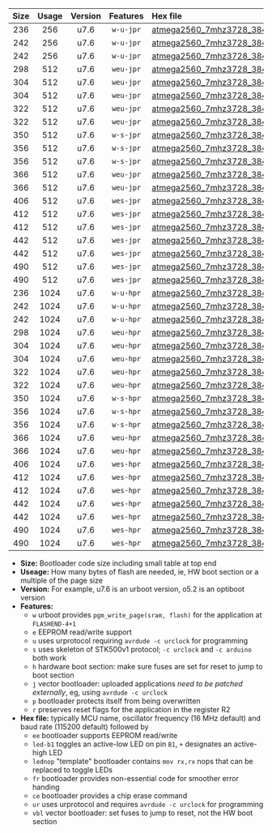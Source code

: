 |Size|Usage|Version|Features|Hex file|
|:-:|:-:|:-:|:-:|:--|
|236|256|u7.6|`w-u-jpr`|[atmega2560_7mhz3728_38400bps_ur_vbl.hex](https://raw.githubusercontent.com/stefanrueger/urboot/main/atmega2560_7mhz3728_38400bps_ur_vbl.hex)|
|242|256|u7.6|`w-u-jpr`|[atmega2560_7mhz3728_38400bps_led+b7_ur_vbl.hex](https://raw.githubusercontent.com/stefanrueger/urboot/main/atmega2560_7mhz3728_38400bps_led+b7_ur_vbl.hex)|
|242|256|u7.6|`w-u-jpr`|[atmega2560_7mhz3728_38400bps_lednop_ur_vbl.hex](https://raw.githubusercontent.com/stefanrueger/urboot/main/atmega2560_7mhz3728_38400bps_lednop_ur_vbl.hex)|
|298|512|u7.6|`weu-jpr`|[atmega2560_7mhz3728_38400bps_ee_ur_vbl.hex](https://raw.githubusercontent.com/stefanrueger/urboot/main/atmega2560_7mhz3728_38400bps_ee_ur_vbl.hex)|
|304|512|u7.6|`weu-jpr`|[atmega2560_7mhz3728_38400bps_ee_led+b7_ur_vbl.hex](https://raw.githubusercontent.com/stefanrueger/urboot/main/atmega2560_7mhz3728_38400bps_ee_led+b7_ur_vbl.hex)|
|304|512|u7.6|`weu-jpr`|[atmega2560_7mhz3728_38400bps_ee_lednop_ur_vbl.hex](https://raw.githubusercontent.com/stefanrueger/urboot/main/atmega2560_7mhz3728_38400bps_ee_lednop_ur_vbl.hex)|
|322|512|u7.6|`weu-jpr`|[atmega2560_7mhz3728_38400bps_ee_led+b7_fr_ur_vbl.hex](https://raw.githubusercontent.com/stefanrueger/urboot/main/atmega2560_7mhz3728_38400bps_ee_led+b7_fr_ur_vbl.hex)|
|322|512|u7.6|`weu-jpr`|[atmega2560_7mhz3728_38400bps_ee_lednop_fr_ur_vbl.hex](https://raw.githubusercontent.com/stefanrueger/urboot/main/atmega2560_7mhz3728_38400bps_ee_lednop_fr_ur_vbl.hex)|
|350|512|u7.6|`w-s-jpr`|[atmega2560_7mhz3728_38400bps_vbl.hex](https://raw.githubusercontent.com/stefanrueger/urboot/main/atmega2560_7mhz3728_38400bps_vbl.hex)|
|356|512|u7.6|`w-s-jpr`|[atmega2560_7mhz3728_38400bps_led+b7_vbl.hex](https://raw.githubusercontent.com/stefanrueger/urboot/main/atmega2560_7mhz3728_38400bps_led+b7_vbl.hex)|
|356|512|u7.6|`w-s-jpr`|[atmega2560_7mhz3728_38400bps_lednop_vbl.hex](https://raw.githubusercontent.com/stefanrueger/urboot/main/atmega2560_7mhz3728_38400bps_lednop_vbl.hex)|
|366|512|u7.6|`weu-jpr`|[atmega2560_7mhz3728_38400bps_ee_led+b7_fr_ce_ur_vbl.hex](https://raw.githubusercontent.com/stefanrueger/urboot/main/atmega2560_7mhz3728_38400bps_ee_led+b7_fr_ce_ur_vbl.hex)|
|366|512|u7.6|`weu-jpr`|[atmega2560_7mhz3728_38400bps_ee_lednop_fr_ce_ur_vbl.hex](https://raw.githubusercontent.com/stefanrueger/urboot/main/atmega2560_7mhz3728_38400bps_ee_lednop_fr_ce_ur_vbl.hex)|
|406|512|u7.6|`wes-jpr`|[atmega2560_7mhz3728_38400bps_ee_vbl.hex](https://raw.githubusercontent.com/stefanrueger/urboot/main/atmega2560_7mhz3728_38400bps_ee_vbl.hex)|
|412|512|u7.6|`wes-jpr`|[atmega2560_7mhz3728_38400bps_ee_led+b7_vbl.hex](https://raw.githubusercontent.com/stefanrueger/urboot/main/atmega2560_7mhz3728_38400bps_ee_led+b7_vbl.hex)|
|412|512|u7.6|`wes-jpr`|[atmega2560_7mhz3728_38400bps_ee_lednop_vbl.hex](https://raw.githubusercontent.com/stefanrueger/urboot/main/atmega2560_7mhz3728_38400bps_ee_lednop_vbl.hex)|
|442|512|u7.6|`wes-jpr`|[atmega2560_7mhz3728_38400bps_ee_led+b7_fr_vbl.hex](https://raw.githubusercontent.com/stefanrueger/urboot/main/atmega2560_7mhz3728_38400bps_ee_led+b7_fr_vbl.hex)|
|442|512|u7.6|`wes-jpr`|[atmega2560_7mhz3728_38400bps_ee_lednop_fr_vbl.hex](https://raw.githubusercontent.com/stefanrueger/urboot/main/atmega2560_7mhz3728_38400bps_ee_lednop_fr_vbl.hex)|
|490|512|u7.6|`wes-jpr`|[atmega2560_7mhz3728_38400bps_ee_led+b7_fr_ce_vbl.hex](https://raw.githubusercontent.com/stefanrueger/urboot/main/atmega2560_7mhz3728_38400bps_ee_led+b7_fr_ce_vbl.hex)|
|490|512|u7.6|`wes-jpr`|[atmega2560_7mhz3728_38400bps_ee_lednop_fr_ce_vbl.hex](https://raw.githubusercontent.com/stefanrueger/urboot/main/atmega2560_7mhz3728_38400bps_ee_lednop_fr_ce_vbl.hex)|
|236|1024|u7.6|`w-u-hpr`|[atmega2560_7mhz3728_38400bps_ur.hex](https://raw.githubusercontent.com/stefanrueger/urboot/main/atmega2560_7mhz3728_38400bps_ur.hex)|
|242|1024|u7.6|`w-u-hpr`|[atmega2560_7mhz3728_38400bps_led+b7_ur.hex](https://raw.githubusercontent.com/stefanrueger/urboot/main/atmega2560_7mhz3728_38400bps_led+b7_ur.hex)|
|242|1024|u7.6|`w-u-hpr`|[atmega2560_7mhz3728_38400bps_lednop_ur.hex](https://raw.githubusercontent.com/stefanrueger/urboot/main/atmega2560_7mhz3728_38400bps_lednop_ur.hex)|
|298|1024|u7.6|`weu-hpr`|[atmega2560_7mhz3728_38400bps_ee_ur.hex](https://raw.githubusercontent.com/stefanrueger/urboot/main/atmega2560_7mhz3728_38400bps_ee_ur.hex)|
|304|1024|u7.6|`weu-hpr`|[atmega2560_7mhz3728_38400bps_ee_led+b7_ur.hex](https://raw.githubusercontent.com/stefanrueger/urboot/main/atmega2560_7mhz3728_38400bps_ee_led+b7_ur.hex)|
|304|1024|u7.6|`weu-hpr`|[atmega2560_7mhz3728_38400bps_ee_lednop_ur.hex](https://raw.githubusercontent.com/stefanrueger/urboot/main/atmega2560_7mhz3728_38400bps_ee_lednop_ur.hex)|
|322|1024|u7.6|`weu-hpr`|[atmega2560_7mhz3728_38400bps_ee_led+b7_fr_ur.hex](https://raw.githubusercontent.com/stefanrueger/urboot/main/atmega2560_7mhz3728_38400bps_ee_led+b7_fr_ur.hex)|
|322|1024|u7.6|`weu-hpr`|[atmega2560_7mhz3728_38400bps_ee_lednop_fr_ur.hex](https://raw.githubusercontent.com/stefanrueger/urboot/main/atmega2560_7mhz3728_38400bps_ee_lednop_fr_ur.hex)|
|350|1024|u7.6|`w-s-hpr`|[atmega2560_7mhz3728_38400bps.hex](https://raw.githubusercontent.com/stefanrueger/urboot/main/atmega2560_7mhz3728_38400bps.hex)|
|356|1024|u7.6|`w-s-hpr`|[atmega2560_7mhz3728_38400bps_led+b7.hex](https://raw.githubusercontent.com/stefanrueger/urboot/main/atmega2560_7mhz3728_38400bps_led+b7.hex)|
|356|1024|u7.6|`w-s-hpr`|[atmega2560_7mhz3728_38400bps_lednop.hex](https://raw.githubusercontent.com/stefanrueger/urboot/main/atmega2560_7mhz3728_38400bps_lednop.hex)|
|366|1024|u7.6|`weu-hpr`|[atmega2560_7mhz3728_38400bps_ee_led+b7_fr_ce_ur.hex](https://raw.githubusercontent.com/stefanrueger/urboot/main/atmega2560_7mhz3728_38400bps_ee_led+b7_fr_ce_ur.hex)|
|366|1024|u7.6|`weu-hpr`|[atmega2560_7mhz3728_38400bps_ee_lednop_fr_ce_ur.hex](https://raw.githubusercontent.com/stefanrueger/urboot/main/atmega2560_7mhz3728_38400bps_ee_lednop_fr_ce_ur.hex)|
|406|1024|u7.6|`wes-hpr`|[atmega2560_7mhz3728_38400bps_ee.hex](https://raw.githubusercontent.com/stefanrueger/urboot/main/atmega2560_7mhz3728_38400bps_ee.hex)|
|412|1024|u7.6|`wes-hpr`|[atmega2560_7mhz3728_38400bps_ee_led+b7.hex](https://raw.githubusercontent.com/stefanrueger/urboot/main/atmega2560_7mhz3728_38400bps_ee_led+b7.hex)|
|412|1024|u7.6|`wes-hpr`|[atmega2560_7mhz3728_38400bps_ee_lednop.hex](https://raw.githubusercontent.com/stefanrueger/urboot/main/atmega2560_7mhz3728_38400bps_ee_lednop.hex)|
|442|1024|u7.6|`wes-hpr`|[atmega2560_7mhz3728_38400bps_ee_led+b7_fr.hex](https://raw.githubusercontent.com/stefanrueger/urboot/main/atmega2560_7mhz3728_38400bps_ee_led+b7_fr.hex)|
|442|1024|u7.6|`wes-hpr`|[atmega2560_7mhz3728_38400bps_ee_lednop_fr.hex](https://raw.githubusercontent.com/stefanrueger/urboot/main/atmega2560_7mhz3728_38400bps_ee_lednop_fr.hex)|
|490|1024|u7.6|`wes-hpr`|[atmega2560_7mhz3728_38400bps_ee_led+b7_fr_ce.hex](https://raw.githubusercontent.com/stefanrueger/urboot/main/atmega2560_7mhz3728_38400bps_ee_led+b7_fr_ce.hex)|
|490|1024|u7.6|`wes-hpr`|[atmega2560_7mhz3728_38400bps_ee_lednop_fr_ce.hex](https://raw.githubusercontent.com/stefanrueger/urboot/main/atmega2560_7mhz3728_38400bps_ee_lednop_fr_ce.hex)|

- **Size:** Bootloader code size including small table at top end
- **Useage:** How many bytes of flash are needed, ie, HW boot section or a multiple of the page size
- **Version:** For example, u7.6 is an urboot version, o5.2 is an optiboot version
- **Features:**
  + `w` urboot provides `pgm_write_page(sram, flash)` for the application at `FLASHEND-4+1`
  + `e` EEPROM read/write support
  + `u` uses urprotocol requiring `avrdude -c urclock` for programming
  + `s` uses skeleton of STK500v1 protocol; `-c urclock` and `-c arduino` both work
  + `h` hardware boot section: make sure fuses are set for reset to jump to boot section
  + `j` vector bootloader: uploaded applications *need to be patched externally*, eg, using `avrdude -c urclock`
  + `p` bootloader protects itself from being overwritten
  + `r` preserves reset flags for the application in the register R2
- **Hex file:** typically MCU name, oscillator frequency (16 MHz default) and baud rate (115200 default) followed by
  + `ee` bootloader supports EEPROM read/write
  + `led-b1` toggles an active-low LED on pin `B1`, `+` designates an active-high LED
  + `lednop` "template" bootloader contains `mov rx,rx` nops that can be replaced to toggle LEDs
  + `fr` bootloader provides non-essential code for smoother error handing
  + `ce` bootloader provides a chip erase command
  + `ur` uses urprotocol and requires `avrdude -c urclock` for programming
  + `vbl` vector bootloader: set fuses to jump to reset, not the HW boot section
